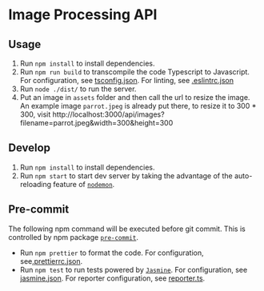 # Image Processing API

## Usage
1. Run `npm install` to install dependencies.
2. Run `npm run build` to transcompile the code Typescript to Javascript. For configuration, see [tsconfig.json](./tsconfig.json). For linting, see [.eslintrc.json](./.eslintrc.json)
3. Run `node ./dist/` to run the server.
4. Put an image in `assets` folder and then call the url to resize the image. An example image `parrot.jpeg` is already put there, to resize it to 300 * 300, visit http://localhost:3000/api/images?filename=parrot.jpeg&width=300&height=300

## Develop
1. Run `npm install` to install dependencies.
2. Run `npm start` to start dev server by taking the advantage of the auto-reloading feature of [`nodemon`](https://www.npmjs.com/package/nodemon).

## Pre-commit
The following npm command will be executed before git commit. This is controlled by npm package [`pre-commit`](https://www.npmjs.com/package/pre-commit).
* Run `npm prettier` to format the code. For configuration, see[.prettierrc.json](./.prettierrc.json).
* Run `npm test` to run tests powered by [`Jasmine`](https://www.npmjs.com/package/jasmine). For configuration, see [jasmine.json](./spec/support/jasmine.json). For reporter configuration, see [reporter.ts](./src/tests/helpers/reporter.ts).
